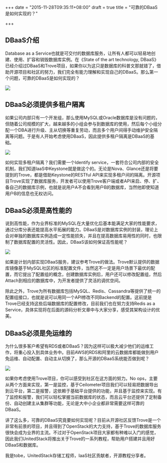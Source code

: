 +++
date = "2015-11-28T09:35:11+08:00"
draft = true
title = "可靠的DBaaS是如何实现的？"

+++

## DBaaS介绍

Database as a Service也就是可交付的数据库服务，让所有人都可以轻易地创建、使用、扩容和销毁数据库实例。在《State of the art technology, DBaaS》已经介绍过DBaaS和Trove项目，如果你以为这只是数据库的科普文那就错了，借助开源项目和社区的努力，我们完全有能力理解和实现自己的DBaaS。那么第一个问题，可靠的DBaaS是如何实现的？

![](/images/databases.jpg)

## DBaaS必须提供多租户隔离

如果公司内部只有一个开发组，那么使用MySQL或Oracle数据库是没有问题的，但随着公司规模的扩大，越来越多的小组会参与到数据库的使用，然后每个小组分配一个DBA进行升级、主从切换等重复劳动，而且多个用户间得手动维护安全隔离等问题。于是有人开始考虑使用DBaaS，因此提供多租户隔离是DBaaS的基础。

![](/images/multitenantency.jpg)

如何实现多租户隔离？我们需要一个Identify service，一套符合公司内部的安全机制，我们知道IaaS中Keystone就是做这个的。无论是Nova、Glance还是将要提到的Trove，都是借助Keystone的RESTful API来实现多租户间的隔离。开源项目Trove实现了数据库服务，开发者可以使用Trove客户端或者API来启、停、扩、备自己的数据库示例，也就是说用户A不会看到用户B的数据库，当然他即使知道用户B的信息也无权访问。

## DBaaS必须是高性能的

说到高性能，作为业界标准的MySQL在大量优化后基本能满足大家的性能要求，通过分库分表还能提高水平拓展的能力。DBaaS是对数据库实例的封装，理论上会对单独的数据库实例造成一定性能损失，并且在提高数据库易用性的同时，也限制了数据库配置的灵活性。因此，DBaaS该如何保证高性能呢？

![](/images/ranking-logo.jpg)

如果是计划内部实现DBaaS服务，建议参考Trove的做法。Trove默认提供的数据库镜像基于MySQL社区的标准配置文件，当然这不一定是用户场景下最优的配置，而它提出了配置组的概念，创建数据库实例后，用户还可以修改配置组，然后Attach到相应的数据库中，为开发者提供了灵活的调优空间。

除此之外，Trove为所有数据库包括MySQL、Redis、Cassandra等提供了统一的配置组接口，也就是说可以用同一个API修改不同Backend的配置。这前提是Trove已经支持这些后端数据库的配置修改，目前我们也在努力支持Redis as a Service，具体实现将在后面的源码分析文章中与大家分享，感受其架构设计的优美。

## DBaaS必须是免运维的

为什么很多客户希望有RDS或者DBaaS？因为这样可以极大减少他们的运维工作，将重心投入到具体业务中。目前AWS的RDS和阿里的云数据库都能做到用户免运维、自动配置、自动主从切换了，那么开源的DBaaS系统能否做到呢？

![](/images/noops.jpg)

如果你考虑使用Trove项目，你可以感受到社区在这方面的努力。No ops，主要从两个方面来实现，第一是监控，基于Ceilometer项目我们可以轻易把数据导出到云平台，第二是报警，这依赖于基础平台提供的功能，并且基于监控来实现。有了监控和报警，我们可以轻松掌握当前数据库的状态，而且云平台还提供了定制备份、自动创建主从集群等功能，无论是大中小企业都非常需要这样可靠的DBaaS。

讲了这么多，可靠的DBaaS究竟要如何实现呢？目前从开源社区反馈Trove是一个非常有前景的项目，并且得到了OpenStack的大力支持，基于Trove的数据库服务很快会成为业界的主流。不过对于OpenStack项目大家都有种难以入门的感觉，因此我们UnitedStack将推出关于Trove的一系列教程，帮助用户搭建并且用好DBaaS和数据库。

我是tobe，UnitedStack存储工程师，IaaS社区贡献者，开源教程分享者。
